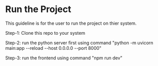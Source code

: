 # Run the Project

This guideline is for the user to run the project on thier system.

Step-1: Clone this repo to your system

Step-2: run the python server first using command "python -m uvicorn main:app --reload --host 0.0.0.0 --port 8000"

Step-3: run the frontend using command "npm run dev"
